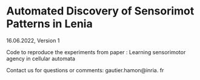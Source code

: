 # Automated Discovery of Sensorimot Patterns in Lenia

16.06.2022, Version 1

Code to reproduce the experiments from paper : Learning sensorimotor agency in cellular automata

Contact us for questions or comments: gautier.hamon@inria. fr




